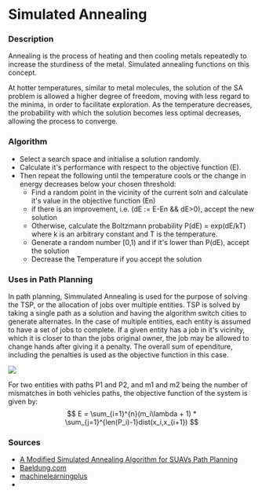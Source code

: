 # Simulated Annealing

### Description

Annealing is the process of heating and then cooling metals repeatedly to increase the sturdiness of the metal. Simulated annealing functions on this concept.

At hotter temperatures, similar to metal molecules, the solution of the SA problem is allowed a higher degree of freedom, moving with less regard to the minima, in order to facilitate exploration. As the temperature decreases, the probability with which the solution becomes less optimal decreases, allowing the process to converge.

### Algorithm

* Select a search space and initialise a solution randomly.
* Calculate it's performance with respect to the objective function (E).
* Then repeat the following until the temperature cools or the change in energy decreases below your chosen threshold:
  * Find a random point in the vicinity of the current soln and calculate it's value in the objective function (En)
  * if there is an improvement, i.e. (dE := E-En && dE>0), accept the new solution
  * Otherwise, calculate the Boltzmann probability P(dE) = exp(dE/kT) where k is an arbitrary constant and T is the temperature.
  * Generate a random number [0,1) and if it's lower than P(dE), accept the solution
  * Decrease the Temperature if you accept the solution



### Uses in Path Planning

In path planning, Simmulated Annealing is used for the purpose of solving the TSP, or the allocation of jobs over multiple entities. TSP is solved by taking a single path as a solution and having the algorithm switch cities to generate alternates. In the case of multiple entities, each entity is assumed to have a set of jobs to complete. If a given entity has a job in it's vicinity, which it is closer to than the jobs original owner, the job may be allowed to change hands after giving it a penalty. The overall sum of ependiture, including the penalties is used as the objective function in this case.

![](/home/vedant/Documents/Projects/Metaheuristic-Optimization-Algorithms/resources/Simulated-Annealing-in-Path-Planning.png)

For two entities with paths P1 and P2, and m1 and m2 being the number of mismatches in both vehicles paths, the objective function of the system is given by:
$$
E = \sum_{i=1}^{n}(m_i\lambda + 1) * \sum_{j=1}^{len(P_i)-1}dist(x_i,x_{i+1})
$$


### Sources

* [A Modified Simulated Annealing Algorithm for SUAVs Path Planning](https://www.sciencedirect.com/science/article/pii/S2405896315009763?ref=pdf_download&fr=RR-2&rr=8ba9a3302a479374)
* [Baeldung.com](https://www.baeldung.com/cs/simulated-annealing)
* [machinelearningplus](https://www.machinelearningplus.com/machine-learning/simulated-annealing-algorithm-explained-from-scratch-python/)
* 



